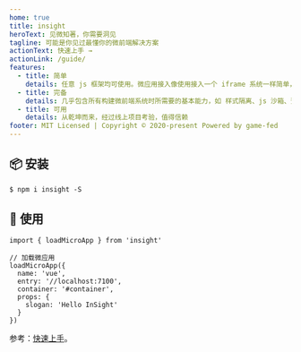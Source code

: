 ```yaml
---
home: true
title: insight
heroText: 见微知著，你需要洞见
tagline: 可能是你见过最懂你的微前端解决方案
actionText: 快速上手 →
actionLink: /guide/
features:
  - title: 简单
    details: 任意 js 框架均可使用。微应用接入像使用接入一个 iframe 系统一样简单，但实际不是 iframe。
  - title: 完备
    details: 几乎包含所有构建微前端系统时所需要的基本能力，如 样式隔离、js 沙箱、预加载等。
  - title: 可用
    details: 从乾坤而来，经过线上项目考验，值得信赖
footer: MIT Licensed | Copyright © 2020-present Powered by game-fed
---
```


## 📦 安装

```shell
$ npm i insight -S
```

## 🔨 使用

```tsx
import { loadMicroApp } from 'insight'

// 加载微应用
loadMicroApp({
  name: 'vue',
  entry: '//localhost:7100',
  container: '#container',
  props: {
    slogan: 'Hello InSight'
  }
})
```

参考：[快速上手](/guide/)。
